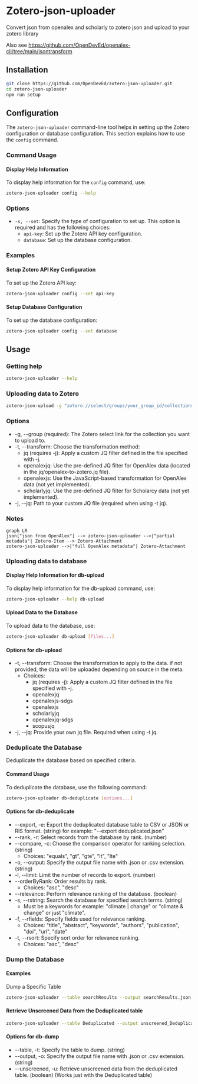 # Zotero-json-uploader

Convert json from openalex and scholarly to zotero json and upload to your zotero library

Also see https://github.com/OpenDevEd/openalex-cli/tree/main/jsontransform

## Installation

```bash
git clone https://github.com/OpenDevEd/zotero-json-uploader.git
cd zotero-json-uploader
npm run setup
```

## Configuration

The `zotero-json-uploader` command-line tool helps in setting up the Zotero configuration or database configuration. This section explains how to use the `config` command.

### Command Usage

#### Display Help Information

To display help information for the `config` command, use:

```bash
zotero-json-uploader config --help
```
### Options

- `-s, --set`: Specify the type of configuration to set up. This option is required and has the following choices:
    - `api-key`: Set up the Zotero API key configuration.
    - `database`: Set up the database configuration.
### Examples

#### Setup Zotero API Key Configuration

To set up the Zotero API key:

```bash
zotero-json-uploader config --set api-key
```

#### Setup Database Configuration

To set up the database configuration:

```bash
zotero-json-uploader config --set database
```

## Usage

### Getting help
```bash
zotero-json-uploader --help
```

### Uploading data to Zotero
```bash
zotero-json-upload -g "zotero://select/groups/your_group_id/collections/your_collection_key" -t transformation_method your_data.json
```

### Options
- -g, --group (required): The Zotero select link for the collection you want to upload to.
- -t, --transform: Choose the transformation method:
  - jq (requires -j): Apply a custom JQ filter defined in the file specified with -j.
  - openalexjq: Use the pre-defined JQ filter for OpenAlex data (located in the jq/openalex-to-zotero.jq file).
  - openalexjs: Use the JavaScript-based transformation for OpenAlex data (not yet implemented).
  - scholarlyjq: Use the pre-defined JQ filter for Scholarcy data (not yet implemented).
- -j, --jq: Path to your custom JQ file (required when using -t jq).

### Notes
```mermaid
graph LR
json["json from OpenAlex"] --> zotero-json-uploader -->|"partial metadata"| Zotero-Item --> Zotero-Attachment
zotero-json-uploader -->|"full OpenAlex metadata"| Zotero-Attachment
```

### Uploading data to database

#### Display Help Information for db-upload

To display help information for the db-upload command, use:

```bash
zotero-json-uploader --help db-upload
```

#### Upload Data to the Database

To upload data to the database, use:

```bash
zotero-json-uploader db-upload [files...]
```

#### Options for db-upload

* -t, --transform: Choose the transformation to apply to the data. if not provided, the data will be uploaded depending on source in the meta.
  * Choices:
    - jq (requires -j): Apply a custom JQ filter defined in the file specified with -j.
    - openalexjq
    - openalexjs-sdgs
    - openalexjs
    - scholarlyjq
    - openalexjq-sdgs
    - scopusjq
* -j, --jq: Provide your own jq file. Required when using -t jq.

### Deduplicate the Database

Deduplicate the database based on specified criteria.

#### Command Usage

To deduplicate the database, use the following command:

```bash
zotero-json-uploader db-deduplicate [options...]
```

#### Options for db-deduplicate

* --export, -e: Export the deduplicated database table to CSV or JSON or RIS format. (string)
for example: "--export deduplicated.json"
* --rank, -r: Select records from the database by rank. (number)
* --compare, -c: Choose the comparison operator for ranking selection. (string)
  - Choices: "equals", "gt", "gte", "lt", "lte"
* -o, --output: Specify the output file name with .json or .csv extension. (string)
* -l, --limit: Limit the number of records to export. (number)
* --orderByRank: Order results by rank.
  - Choices: "asc", "desc"
* --relevance: Perform relevance ranking of the database. (boolean)
* -s, --rstring: Search the database for specified search terms. (string)
  - Must be a keywords for example: "climate | change" or "climate & change" or just "climate".
* -f, --rfields: Specify fields used for relevance ranking.
  - Choices: "title", "abstract", "keywords", "authors", "publication", "doi", "url", "date"
* -t, --rsort: Specify sort order for relevance ranking.
  - Choices: "asc", "desc"

### Dump the Database

#### Examples

Dump a Specific Table

```bash
zotero-json-uploader --table searchResults --output searchResults.json
```

#### Retrieve Unscreened Data from the Deduplicated table
  
```bash
zotero-json-uploader --table Deduplicated --output unscreened_Deduplicated.json --unscreened
```

#### Options for db-dump

* --table, -t: Specify the table to dump. (string)
* --output, -o: Specify the output file name with .json or .csv extension. (string)
* --unscreened, -u: Retrieve unscreened data from the deduplicated table. (boolean) (Works just with the Deduplicated table)
